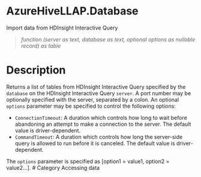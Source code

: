 ﻿# AzureHiveLLAP.Database
Import data from HDInsight Interactive Query
> _function (server as text, database as text, optional options as nullable record) as table_
# Description 
Returns a list of tables from HDInsight Interactive Query specified by the <code>database</code> on the HDInsight Interactive Query <code>server</code>. A port number may be optionally specified with the server, separated by a colon. An optional <code>options</code> parameter may be specified to control the following options:
<ul>
        <li><code>ConnectionTimeout</code>: A duration which controls how long to wait before abandoning an attempt to make a connection to the server. The default value is driver-dependent.</li>
        <li><code>CommandTimeout</code>: A duration which controls how long the server-side query is allowed to run before it is canceled. The default value is driver-dependent.</li>
</ul>
The <code>options</code> parameter is specified as [option1 = value1, option2 = value2...].
# Category 
Accessing data
